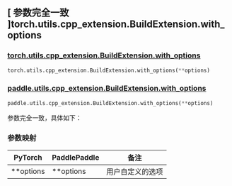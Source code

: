 ## [ 参数完全一致 ]torch.utils.cpp_extension.BuildExtension.with_options
### [torch.utils.cpp_extension.BuildExtension.with_options]()
```python
torch.utils.cpp_extension.BuildExtension.with_options(**options)
```

### [paddle.utils.cpp_extension.BuildExtension.with_options]()

```python
paddle.utils.cpp_extension.BuildExtension.with_options(**options)
```

参数完全一致，具体如下：
### 参数映射
| PyTorch       | PaddlePaddle | 备注                                                   |
| ------------- | ------------ | ------------------------------------------------------ |
| **options      | **options        |   用户自定义的选项 |

